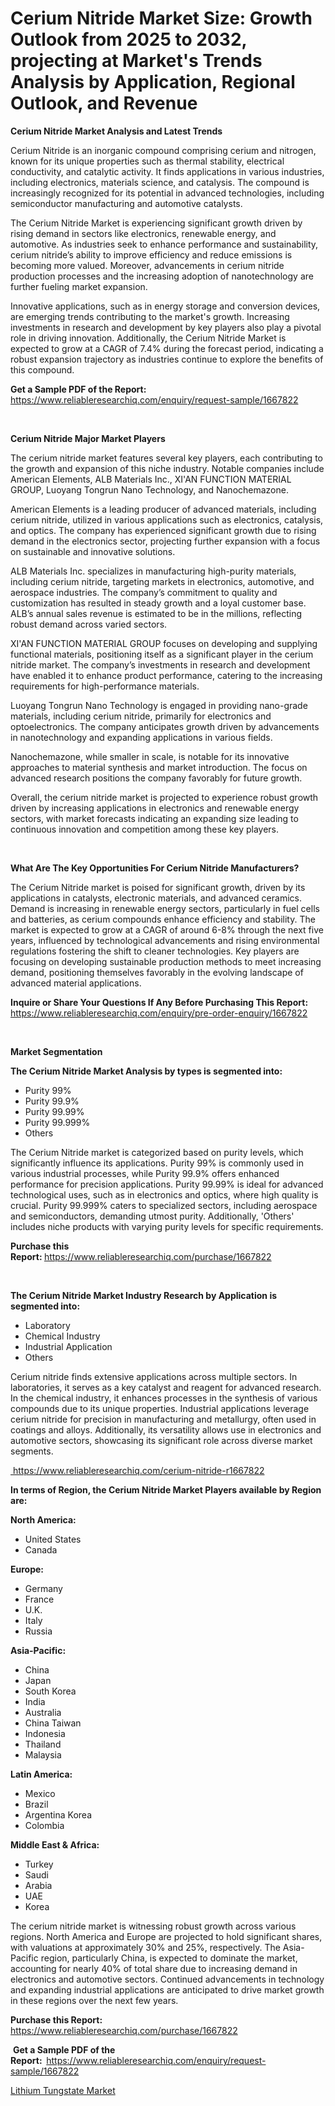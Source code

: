 <p><h1>Cerium Nitride Market Size: Growth Outlook from 2025 to 2032, projecting at Market's Trends Analysis by Application, Regional Outlook, and Revenue</h1></p><p><strong>Cerium Nitride Market Analysis and Latest Trends</strong></p>
<p><p>Cerium Nitride is an inorganic compound comprising cerium and nitrogen, known for its unique properties such as thermal stability, electrical conductivity, and catalytic activity. It finds applications in various industries, including electronics, materials science, and catalysis. The compound is increasingly recognized for its potential in advanced technologies, including semiconductor manufacturing and automotive catalysts.</p><p>The Cerium Nitride Market is experiencing significant growth driven by rising demand in sectors like electronics, renewable energy, and automotive. As industries seek to enhance performance and sustainability, cerium nitride’s ability to improve efficiency and reduce emissions is becoming more valued. Moreover, advancements in cerium nitride production processes and the increasing adoption of nanotechnology are further fueling market expansion.</p><p>Innovative applications, such as in energy storage and conversion devices, are emerging trends contributing to the market's growth. Increasing investments in research and development by key players also play a pivotal role in driving innovation. Additionally, the Cerium Nitride Market is expected to grow at a CAGR of 7.4% during the forecast period, indicating a robust expansion trajectory as industries continue to explore the benefits of this compound.</p></p>
<p><strong>Get a Sample PDF of the Report:&nbsp;</strong> <a href="https://www.reliableresearchiq.com/enquiry/request-sample/1667822?utm_campaign=3062&utm_medium=2&utm_source=Github&utm_content=ia&utm_term=07032025&utm_id=cerium-nitride">https://www.reliableresearchiq.com/enquiry/request-sample/1667822</a></p>
<p>&nbsp;</p>
<p><strong>Cerium Nitride Major Market Players</strong></p>
<p><p>The cerium nitride market features several key players, each contributing to the growth and expansion of this niche industry. Notable companies include American Elements, ALB Materials Inc., XI'AN FUNCTION MATERIAL GROUP, Luoyang Tongrun Nano Technology, and Nanochemazone. </p><p>American Elements is a leading producer of advanced materials, including cerium nitride, utilized in various applications such as electronics, catalysis, and optics. The company has experienced significant growth due to rising demand in the electronics sector, projecting further expansion with a focus on sustainable and innovative solutions.</p><p>ALB Materials Inc. specializes in manufacturing high-purity materials, including cerium nitride, targeting markets in electronics, automotive, and aerospace industries. The company’s commitment to quality and customization has resulted in steady growth and a loyal customer base. ALB’s annual sales revenue is estimated to be in the millions, reflecting robust demand across varied sectors.</p><p>XI'AN FUNCTION MATERIAL GROUP focuses on developing and supplying functional materials, positioning itself as a significant player in the cerium nitride market. The company’s investments in research and development have enabled it to enhance product performance, catering to the increasing requirements for high-performance materials.</p><p>Luoyang Tongrun Nano Technology is engaged in providing nano-grade materials, including cerium nitride, primarily for electronics and optoelectronics. The company anticipates growth driven by advancements in nanotechnology and expanding applications in various fields.</p><p>Nanochemazone, while smaller in scale, is notable for its innovative approaches to material synthesis and market introduction. The focus on advanced research positions the company favorably for future growth.</p><p>Overall, the cerium nitride market is projected to experience robust growth driven by increasing applications in electronics and renewable energy sectors, with market forecasts indicating an expanding size leading to continuous innovation and competition among these key players.</p></p>
<p>&nbsp;</p>
<p><strong>What Are The Key Opportunities For Cerium Nitride Manufacturers?</strong></p>
<p><p>The Cerium Nitride market is poised for significant growth, driven by its applications in catalysts, electronic materials, and advanced ceramics. Demand is increasing in renewable energy sectors, particularly in fuel cells and batteries, as cerium compounds enhance efficiency and stability. The market is expected to grow at a CAGR of around 6-8% through the next five years, influenced by technological advancements and rising environmental regulations fostering the shift to cleaner technologies. Key players are focusing on developing sustainable production methods to meet increasing demand, positioning themselves favorably in the evolving landscape of advanced material applications.</p></p>
<p><strong>Inquire or Share Your Questions If Any Before Purchasing This Report:</strong> <a href="https://www.reliableresearchiq.com/enquiry/pre-order-enquiry/1667822?utm_campaign=3062&utm_medium=2&utm_source=Github&utm_content=ia&utm_term=07032025&utm_id=cerium-nitride">https://www.reliableresearchiq.com/enquiry/pre-order-enquiry/1667822</a></p>
<p>&nbsp;</p>
<p><strong>Market Segmentation</strong></p>
<p><strong>The Cerium Nitride Market Analysis by types is segmented into:</strong></p>
<p><ul><li>Purity 99%</li><li>Purity 99.9%</li><li>Purity 99.99%</li><li>Purity 99.999%</li><li>Others</li></ul></p>
<p><p>The Cerium Nitride market is categorized based on purity levels, which significantly influence its applications. Purity 99% is commonly used in various industrial processes, while Purity 99.9% offers enhanced performance for precision applications. Purity 99.99% is ideal for advanced technological uses, such as in electronics and optics, where high quality is crucial. Purity 99.999% caters to specialized sectors, including aerospace and semiconductors, demanding utmost purity. Additionally, 'Others' includes niche products with varying purity levels for specific requirements.</p></p>
<p><strong>Purchase this Report:&nbsp;</strong><a href="https://www.reliableresearchiq.com/purchase/1667822?utm_campaign=3062&utm_medium=2&utm_source=Github&utm_content=ia&utm_term=07032025&utm_id=cerium-nitride">https://www.reliableresearchiq.com/purchase/1667822</a></p>
<p>&nbsp;</p>
<p><strong>The Cerium Nitride Market Industry Research by Application is segmented into:</strong></p>
<p><ul><li>Laboratory</li><li>Chemical Industry</li><li>Industrial Application</li><li>Others</li></ul></p>
<p><p>Cerium nitride finds extensive applications across multiple sectors. In laboratories, it serves as a key catalyst and reagent for advanced research. In the chemical industry, it enhances processes in the synthesis of various compounds due to its unique properties. Industrial applications leverage cerium nitride for precision in manufacturing and metallurgy, often used in coatings and alloys. Additionally, its versatility allows use in electronics and automotive sectors, showcasing its significant role across diverse market segments.</p></p>
<p><a href="https://www.reliableresearchiq.com/cerium-nitride-r1667822?utm_campaign=3062&utm_medium=2&utm_source=Github&utm_content=ia&utm_term=07032025&utm_id=cerium-nitride">&nbsp;https://www.reliableresearchiq.com/cerium-nitride-r1667822</a></p>
<p><strong>In terms of Region, the Cerium Nitride Market Players available by Region are:</strong></p>
<p>
    <p> <strong> North America: </strong>
        <ul>
            <li>United States</li>
            <li>Canada</li>
        </ul>
        </p> 
    <p> <strong> Europe: </strong>
        <ul>
            <li>Germany</li>
            <li>France</li>
            <li>U.K.</li>
            <li>Italy</li>
            <li>Russia</li>
        </ul>
        </p> 
    <p> <strong> Asia-Pacific: </strong>
        <ul>
            <li>China</li>
            <li>Japan</li>
            <li>South Korea</li>
            <li>India</li>
            <li>Australia</li>
            <li>China Taiwan</li>
            <li>Indonesia</li>
            <li>Thailand</li>
            <li>Malaysia</li>
        </ul>
        </p> 
    <p> <strong> Latin America: </strong>
        <ul>
            <li>Mexico</li>
            <li>Brazil</li>
            <li>Argentina Korea</li>
            <li>Colombia</li>
        </ul>
        </p> 
    <p> <strong> Middle East & Africa: </strong>
        <ul>
            <li>Turkey</li>
            <li>Saudi</li>
            <li>Arabia</li>
            <li>UAE</li>
            <li>Korea</li>
        </ul>
    </p>
    </p>
<p><p>The cerium nitride market is witnessing robust growth across various regions. North America and Europe are projected to hold significant shares, with valuations at approximately 30% and 25%, respectively. The Asia-Pacific region, particularly China, is expected to dominate the market, accounting for nearly 40% of total share due to increasing demand in electronics and automotive sectors. Continued advancements in technology and expanding industrial applications are anticipated to drive market growth in these regions over the next few years.</p></p>
<p><strong>Purchase this Report: </strong><a href="https://www.reliableresearchiq.com/purchase/1667822?utm_campaign=3062&utm_medium=2&utm_source=Github&utm_content=ia&utm_term=07032025&utm_id=cerium-nitride">https://www.reliableresearchiq.com/purchase/1667822</a></p>
<p>&nbsp;<strong>Get a Sample PDF of the Report:&nbsp;&nbsp;</strong><a href="https://www.reliableresearchiq.com/enquiry/request-sample/1667822?utm_campaign=3062&utm_medium=2&utm_source=Github&utm_content=ia&utm_term=07032025&utm_id=cerium-nitride">https://www.reliableresearchiq.com/enquiry/request-sample/1667822</a></p>
<p><strong></strong></p>
<p><p><a href="https://github.com/xalatieusope/Market-Research-Report-List-1/blob/main/lithium-tungstate-market.md?utm_campaign=3062&utm_medium=2&utm_source=Github&utm_content=ia&utm_term=07032025&utm_id=cerium-nitride">Lithium Tungstate Market</a></p></p>